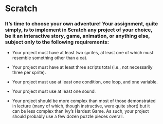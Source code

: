 # Scratch

### It’s time to choose your own adventure! Your assignment, quite simply, is to implement in Scratch any project of your choice, be it an interactive story, game, animation, or anything else, subject only to the following requirements:

- Your project must have at least two sprites, at least one of which must resemble something other than a cat.

- Your project must have at least three scripts total (i.e., not necessarily three per sprite).

- Your project must use at least one condition, one loop, and one variable.

- Your project must use at least one sound.

- Your project should be more complex than most of those demonstrated in lecture (many of which, though instructive, were quite short) but it can be less complex than Ivy’s Hardest Game. As such, your project should probably use a few dozen puzzle pieces overall.
